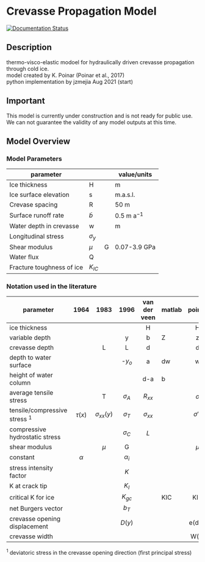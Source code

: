 # Crevasse Propagation Model
[![Documentation Status](https://readthedocs.org/projects/crevasse-propagation/badge/?version=latest)](https://crevasse-propagation.readthedocs.io/en/latest/?badge=latest)



## Description
thermo-visco-elastic modoel for hydraulically driven crevasse propagation through cold ice.  
model created by K. Poinar (Poinar et al., 2017)  
python implementation by jzmejia Aug 2021 (start)


## Important
This model is currently under construction and is not ready for public use.  We can not guarantee the validity of any model outputs at this time.





## Model Overview


### Model Parameters  

| parameter                 |               |     | value/units    |
| ------------------------- | ------------- | --- | -------------- |
| Ice thickness             | H             |     | m              |
| Ice surface elevation     | s             |     | m.a.s.l.       |
| Crevase spacing           | R             |     | 50 m           |
| Surface runoff rate       | $\dot b$      |     | 0.5 m a$^{-1}$ |
| Water depth in crevasse   | w             |     | m              |
| Longitudinal stress       | $\sigma _{y}$ |     |                |
| Shear modulus             | $\mu$         | G   | 0.07-3.9 GPa   |
| Water flux                | Q             |     |                |
| Fracture toughness of ice | $K_{IC}$      |     |                |




### Notation used in the literature

| parameter                       |    1964    |       1983        |    1996     | van der veen  | matlab |   poinar    |
| ------------------------------- | :--------: | :---------------: | :---------: | :-----------: | ------ | :---------: |
| ice thickness                   |            |                   |             |       H       |        |      H      |
| variable depth                  |            |                   |      y      |       b       | Z      |      z      |
| crevasse depth                  |            |         L         |      L      |       d       |        |      d      |
| depth to water surface          |            |                   |   -$y_o$    |       a       | dw     |      w      |
| height of water column          |            |                   |             |      d-a      | b      |             |
| average tensile stress          |            |         T         | $\sigma _A$ |   $R_{xx}$    |        |  $\sigma$   |
| tensile/compressive stress $^1$ | $\tau (x)$ | $\sigma _{xx}(y)$ | $\sigma _T$ | $\sigma_{xx}$ |        | $\sigma'_y$ |
| compressive hydrostatic stress  |            |                   | $\sigma_C$  |      $L$      |        |
| shear modulus                   |            |       $\mu$       |      G      |               |        |    $\mu$    |
| constant                        |  $\alpha$  |                   | $\alpha _i$ |               |        |
| stress intensity factor         |            |                   |     $K$     |               |        |
| K at crack tip                  |            |                   |    $K_I$    |               |        |
| critical K for ice              |            |                   |  $K_{gc}$   |               | KIC    |     KIC     |
| net Burgers vector              |            |                   |    $b_T$    |               |        |
| crevasse opening displacement   |            |                   |   $D(y)$    |               |        |   e(d,z)    |
| crevasse width                  |            |                   |             |               |        |    W(z)     |


$^1$ deviatoric stress in the crevasse opening direction (first principal stress)
